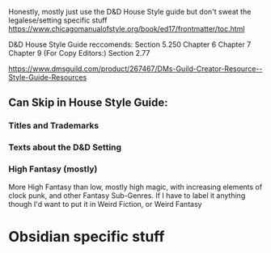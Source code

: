 
Honestly, mostly just use the D&D House Style guide but don't sweat the legalese/setting specific stuff
https://www.chicagomanualofstyle.org/book/ed17/frontmatter/toc.html

D&D House Style Guide reccomends:
Section 5.250
Chapter 6
Chapter 7
Chapter 9
(For Copy Editors:) Section 2.77

https://www.dmsguild.com/product/267467/DMs-Guild-Creator-Resource--Style-Guide-Resources

## Can Skip in House Style Guide:
### Titles and Trademarks
### Texts about the D&D Setting
### High Fantasy (mostly)
More High Fantasy than low, mostly high magic, with increasing elements of clock punk, and other Fantasy Sub-Genres. If I have to label it anything though I'd want to put it in Weird Fiction, or Weird Fantasy
# Obsidian specific stuff